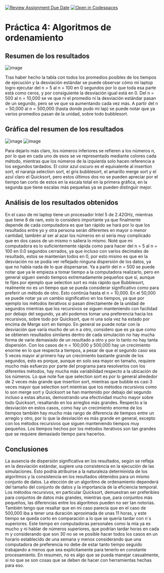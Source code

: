 [![Review Assignment Due Date](https://classroom.github.com/assets/deadline-readme-button-24ddc0f5d75046c5622901739e7c5dd533143b0c8e959d652212380cedb1ea36.svg)](https://classroom.github.com/a/ke8zCzPd)
[![Open in Codespaces](https://classroom.github.com/assets/launch-codespace-7f7980b617ed060a017424585567c406b6ee15c891e84e1186181d67ecf80aa0.svg)](https://classroom.github.com/open-in-codespaces?assignment_repo_id=13559098)
# Práctica 4: Algoritmos de ordenamiento

## Resumen de los resultados
![image](https://github.com/AGN-Teaching/practica-4-algoritmos-de-ordenamiento-AxelMedrano/assets/125591190/dac7b755-c8eb-400e-8dbe-3ba15e3d1ae9)

Tras haber hecho la tabla con todos los promedios posibles de los tiempos de ejecución y la desviación estándar se puede observar cómo mi laptop logro ejecutar del n = 5 al n = 100 en 0 segundos por lo que toda esa parte está como ceros, y por consiguiente la desviación igual está en 0.
Del n = 500 al n = 10,000 se ve que ni el promedio ni la desviación estándar pasan de un segundo, pero se ve que va aumentando cada vez más.
A partir del n = 50,000 al n = 500,000 (hasta donde pudo mi lap) se puede notar que ya varios promedios pasan de la unidad, sobre todo bubblesort.


## Gráfica del resumen de los resultados
![image](https://github.com/AGN-Teaching/practica-4-algoritmos-de-ordenamiento-AxelMedrano/assets/125591190/044b0d29-f659-4c7f-bad9-2c13e5bb6280)
![image](https://github.com/AGN-Teaching/practica-4-algoritmos-de-ordenamiento-AxelMedrano/assets/125591190/4d13d6d5-9baa-4939-88e5-9f11c8d13320)

Para dejarlo más claro, los números inferiores se refieren a los números n, por lo que en cada uno de esos se ve representado mediante colores cada método, mientras que los números de la izquierda solo hacen referencia a los segundos tardados. El color azul oscuro es el equivalente al insertion sort, el naranja selection sort, el gris bubblesort, el amarillo merge sort y el azul claro el Quicksort, pero estos últimos dos no se pueden apreciar por el tiempo tan corto de estos en la escala total en la primera gráfica, en la segunda que tiene escalas más pequeñas ya se pueden distinguir mejor.

## Análisis de los resultados obtenidos
En el caso de mi laptop tiene un procesador Intel 5 de 2.42GHz, mientras que tiene 8 de ram, esto lo considero importante ya que finalmente depende de cada computadora es que tan rápido se hará por lo que los resultados entre yo y otra persona serán diferentes en mayor o menor cantidad, también al ser al azar los números en sí sería muy complicado que en dos casos de un mismo n saliera lo mismo.
Noté que mi computadora es lo suficientemente rápida como para hacer del n = 5 al n = 100 en 0.0 segundos cerrados, ya que incluso con varios decimales de resultado, estos se mantenían todos en 0, por esto mismo es que en la desviación no se podía ver reflejado ninguna dispersión de los datos, ya que no había nada de lo que dispersarse.
Ya a partir del n = 500 se puede notar que ya le empieza a tomar tiempo a la computadora realizarlo, pero en general siguen siendo tiempos extremadamente pequeños que sí, aunque te fijes por ejemplo que selection sort es más rápido que Bubblesort, realmente no es un tiempo que se pueda considerar significativo como para preferir un método de otro. Esto continúa hasta el n = 10,000.
En el 50,000 se puede notar ya un cambio significativo en los tiempos, ya que por ejemplo los métodos iterativos si pasan directamente de la unidad de segundos mientras que los recursivos se siguen manteniendo con facilidad por debajo del segundo, ya ahí podemos tomar una preferencia hacia los recursivos, sobre todo por Quicksort, que ni una sola vez ha estado por encima de Merge sort en tiempo. En general se puede notar con la desviación que varía mucho de un n a otro, considero que es ya que como se obtienen resultados similares dentro de cada simulación no hay mucha forma de varie demasiado de un resultado a otro y por lo tanto no hay tanta dispersión.
Con los casos de n = 100,000 y 500,000 hay un crecimiento enorme en lo que respecta a tiempos, a pesar de que el segundo caso sea 5 veces mayor al primero hay un crecimiento bastante grande de los segundos, esto es porque, aunque en solo sea mayor en tamaño, requiere mucho más esfuerzo por parte del programa para resolverlos con los diferentes métodos, hay mucha más variabilidad respecto a la ubicación de los números. Lo que note fue que selection sort es por lo general alrededor de 2 veces más grande que insertion sort, mientras que bubble es casi 3 veces mayor que selection sort mientras que los métodos recursivos como lo son merge sort y Quicksort se han mantenido por debajo del segundo incluso a estas alturas, demostrando una efectividad mucho mayor sobre todo Quicksort, resaltando en los arreglos más grandes. Respecto a la desviación en estos casos, como hay un crecimiento enorme de los tiempos también hay mucho más rango de diferencia de tiempos entre un arreglo y otro, por lo que la desviación es más grande en general, excepto con los métodos recursivos que siguen manteniendo tiempos muy pequeños. Los tiempos hechos por los métodos iterativos son tan grandes que se requiere demasiado tiempo para hacerlos.


## Conclusiones
La ausencia de dispersión significativa en los resultados, según se refleja en la desviación estándar, sugiere una consistencia en la ejecución de las simulaciones. Esto podría atribuirse a la naturaleza determinista de los algoritmos y la consistencia en los resultados obtenidos para un mismo conjunto de datos.
La elección de un algoritmo de ordenamiento dependerá del tamaño del conjunto de datos y la importancia de la eficiencia temporal. Los métodos recursivos, en particular Quicksort, demuestran ser preferibles para conjuntos de datos más grandes, mientras que, para conjuntos más pequeños, las diferencias entre los algoritmos pueden no ser tan notorias.
También tengo que resaltar que en mi caso parecía que en el caso de 500,000 iba a tener una duración aproximada de unas 11 horas, y este tiempo se queda corto en comparación a lo que se quería tardar con n´s superiores.  Este tiempo en computadoras personales como la mía ya es mucho y ni hablar de números superiores, que podrían tardar horas en cada m y considerando que son 30 no se ve posible hacer todos los casos en un horario establecido de una semana y menos considerando que una computadora de preferencia no debe de estar tanto tiempo seguido trabajando a menos que sea explícitamente para tenerlo en constante procesamiento.
En resumen, no es algo que se pueda manejar casualmente, si no que se son cosas que se deben de hacer con herramientas hechas para eso. 
